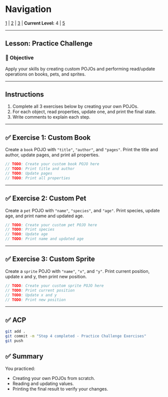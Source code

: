 # Navigation
[1](./lesson-3-pojo-lv1.md) | [2](./lesson-3-pojo-lv2.md) | [3](./lesson-3-pojo-lv3.md) | **Current Level:** 4 | [5](./lesson-3-pojo-lv5.md)

---

## Lesson: Practice Challenge

### 🎯 Objective

Apply your skills by creating custom POJOs and performing read/update operations on books, pets, and sprites.

---

## **Instructions**

1. Complete all 3 exercises below by creating your own POJOs.
2. For each object, read properties, update one, and print the final state.
3. Write comments to explain each step.

---

## ✅ **Exercise 1: Custom Book**

Create a `book` POJO with `"title"`, `"author"`, and `"pages"`.
Print the title and author, update pages, and print all properties.

```js
// TODO: Create your custom book POJO here
// TODO: Print title and author
// TODO: Update pages
// TODO: Print all properties
```

---

## ✅ **Exercise 2: Custom Pet**

Create a `pet` POJO with `"name"`, `"species"`, and `"age"`.
Print species, update age, and print name and updated age.

```js
// TODO: Create your custom pet POJO here
// TODO: Print species
// TODO: Update age
// TODO: Print name and updated age
```

---

## ✅ **Exercise 3: Custom Sprite**

Create a `sprite` POJO with `"name"`, `"x"`, and `"y"`.
Print current position, update x and y, then print new position.

```js
// TODO: Create your custom sprite POJO here
// TODO: Print current position
// TODO: Update x and y
// TODO: Print new position
```

---

## ✅ **ACP**

```bash
git add .
git commit -m "Step 4 completed - Practice Challenge Exercises"
git push
```

## ✅ **Summary**

You practiced:

* Creating your own POJOs from scratch.
* Reading and updating values.
* Printing the final result to verify your changes. 